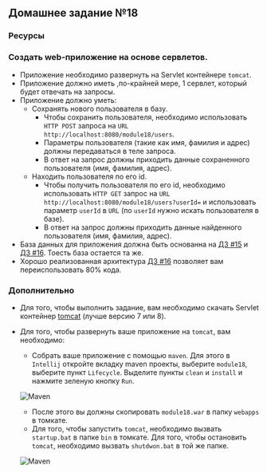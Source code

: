 ## Домашнее задание №18

### Ресурсы

### Создать web-приложение на основе сервлетов.
 * Приложение необходимо развернуть на Servlet контейнере `tomcat`.
 * Приложение должно иметь ,по-крайней мере, 1 сервлет, который будет отвечать на запросы.
 * Приложение должно уметь:
   * Сохранять нового пользователя в базу.
     + Чтобы сохранить пользователя, необходимо использовать `HTTP POST` запроса на `URL`
     `http://localhost:8080/module18/users`.
     + Параметры пользователя (такие как имя, фамилия и адрес) должны передаваться в теле запроса.
     + В ответ на запрос должны приходить данные сохраненного пользователя (имя, фамилия, адрес).
   * Находить пользователя по его id.
     + Чтобы получить пользователя по его id, необходимо использовать `HTTP GET` запрос на `URL` `http://localhost:8080/module18/users?userId=`
    и использовать параметр `userId` в `URL` (по `userId` нужно искать пользователя в базе).
     + В ответ на запрос должны приходить данные найденного пользователя (имя, фамилия, адрес).
 * База данных для приложения должна быть основанна на [ДЗ #15](https://github.com/rxn1d/courses-2-2016/blob/master/module15/module_15_home_work.md)
 и [ДЗ #16](https://github.com/rxn1d/courses-2-2016/blob/master/module16/module_16_home_work.md). Тоесть база остается та же.
 * Хорошо реализованная архитектура [ДЗ #16](https://github.com/rxn1d/courses-2-2016/blob/master/module16/module_16_home_work.md)
 позволяет вам переиспользовать 80% кода.

### Дополнительно
 * Для того, чтобы выполнить задание, вам необходимо скачать Servlet контейнер [tomcat](http://tomcat.apache.org/) (лучше версию 7 или 8).
 * Для того, чтобы развернуть ваше приложение на `tomcat`, вам необходимо:
   * Собрать ваше приложение с помощью `maven`. Для этого в `Intellij` откройте вкладку maven проекты, выберите `module18`, выберите пункт `Lifecycle`.
   Выделите пункты `clean` и `install` и нажмите зеленую кнопку `Run`.

   ![](https://github.com/rxn1d/courses-2-2016/blob/master/module18/maven2.png "Maven")

   * После этого вы должны скопировать `module18.war` в папку `webapps` в томкате.
   * Для того, чтобы запустить `tomcat`, необходимо вызвать `startup.bat` в папке `bin` в томкате. Для того, чтобы остановить
   `tomcat`, необходимо вызвать `shutdwon.bat` в той же папке.

   ![](https://github.com/rxn1d/courses-2-2016/blob/master/module18/tomcat_bin.png "Maven")


